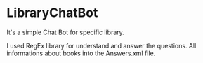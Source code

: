 # LibraryChatBot
It's a simple Chat Bot for specific library.

I used RegEx library for understand and answer the questions. All informations about books into the Answers.xml file.
